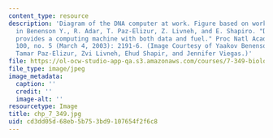 ```yaml
---
content_type: resource
description: 'Diagram of the DNA computer at work. Figure based on work published
  in Benenson Y., R. Adar, T. Paz-Elizur, Z. Livneh, and E. Shapiro. "DNA molecule
  provides a computing machine with both data and fuel." Proc Natl Acad Sci U.S.A.
  100, no. 5 (March 4, 2003): 2191-6. (Image Courtesy of Yaakov Benenson, Rivka Adar,
  Tamar Paz-Elizur, Zvi Livneh, Ehud Shapir, and Jennifer Viegas.)'
file: https://ol-ocw-studio-app-qa.s3.amazonaws.com/courses/7-349-biological-computing-at-the-crossroads-of-engineering-and-science-spring-2005/cd3dd05d68eb5b753bd9107654f2f6c8_chp_7_349.jpg
file_type: image/jpeg
image_metadata:
  caption: ''
  credit: ''
  image-alt: ''
resourcetype: Image
title: chp_7_349.jpg
uid: cd3dd05d-68eb-5b75-3bd9-107654f2f6c8
---
```

